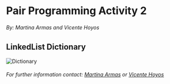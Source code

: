 # Pair Programming Activity 2
###### _By: Martina Armas and Vicente Hoyos_
## LinkedList Dictionary
![Dictionary](https://www.dailydot.com/wp-content/uploads/d89/cd/ddc38d1af1e11ba9835fedd40edf574d.jpg)

###### _For further information contact: [Martina Armas](https://www.linkedin.com/in/martina-armas-793b60157/) or [Vicente Hoyos](https://www.linkedin.com/in/vicente-hoyos-787594124/)_


